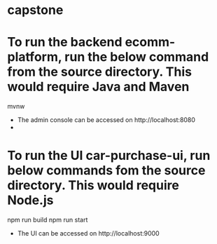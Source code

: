 # capstone

# To run the backend ecomm-platform, run the below command from the source directory. This would require Java and Maven
mvnw

- The admin console can be accessed on http://localhost:8080
- 



# To run the UI car-purchase-ui, run below commands fom the source directory. This would require Node.js
npm run build
npm run start

- The UI can be accessed on http://localhost:9000
